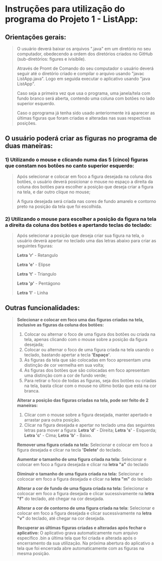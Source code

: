 # Instruções para utilização do programa do Projeto 1 - ListApp:

## Orientações gerais:

>O usuário deverá baixar os arquivos ".java" em um diretório no seu computador, obedecendo a ordem dos diretórios criados no GitHub (sub-diretórios: figures e ivisibile).
>
>Através de Promt de Comando do seu computador o usuário deverá seguir até o diretório criado e compilar o arquivo usando "javac ListApp.java". Logo em seguida executar o aplicativo usando "java ListApp". 
>
>Caso seja a primeira vez que usa o programa, uma janela/tela com fundo branco será aberta, contendo uma coluna com botões no lado superior esquerdo.
>
>Caso o pprograma já tenha sido usado anteriormente irá aparecer as últimas figuras que foram criadas e alteradas nas suas respectivas posições. 
>
>
## O usuário poderá criar as figuras no programa de duas maneiras:
>
### 1) Utilizando o mouse e clicando numa das 5 (cinco) figuras que constam nos botões no canto superior esquerdo:
> 
>Após selecionar e colocar em foco a figura desejada na coluna dos botões, o usuário deverá posicionar o mouse no espaço a direita da coluna dos botões para escolher a posição que deseja criar a figura na tela, e dar outro clique no mouse;
> 
>A figura desejada será criada nas cores de fundo amarelo e contorno preto na posição da tela que foi escolhida.

### 2) Utilizando o mouse para escolher a posição da figura na tela a direita da coluna dos botões e apertando teclas do teclado:
>
>Após selecionar a posição que deseja criar sua figura na tela, o usuário deverá apertar no teclado uma das letras abaixo para criar as seguintes figuras:
>
>**Letra 'r'** - Retangulo
>
>**Letra 'e'** - Elipse
>
>**Letra 't'** - Triangulo
>
>**Letra 'p'** - Pentágono
>
>**Letra 'l'** - Linha
>
>
>
## Outras funcionalidades:
>
>**Selecionar e colocar em foco uma das figuras criadas na tela, inclusive as figuras da coluna dos botões:**
>1) Colocar ou alternar o foco de uma figura dos botões ou criada na tela, apenas clicando com o mouse sobre a posição da figura desejada;
>2) Colocar ou alternar o foco de uma figura criada na tela usando o teclado, bastando apertar a tecla **'Espaço'**.
>3) As figuras da tela que são colocadas em foco apresentam uma distinção de cor vermelha em sua volta;
>4) As figuras dos botões que são colocadas em foco apresentam uma distinção com a cor de fundo verde;  
>5) Para retirar o foco de todas as figuras, seja dos botões ou criadas na tela, basta clicar com o mouse no último botão que está na cor branca. 
>
>
>**Alterar a posição das figuras criadas na tela, pode ser feito de 2 maneiras:**
>1) Clicar com o mouse sobre a figura desejada, manter apertado e arrastar para outra posição.
>2) Clicar na figura desejada e apertar no teclado uma das seguintes letras para mover a figura: 
>**Letra 'd'** - Direita; 
>**Letra 's'** - Esquerda; 
>**Letra 'c'** - Cima; 
>**Letra 'b'** - Baixo.
>
>
>**Remover uma figura criada na tela:** Selecionar e colocar em foco a figura desejada e clicar na tecla **'Delete'** do teclado.
>
>**Aumentar o tamanho de uma figura criada na tela:** Selecionar e colocar em foco a figura desejada e clicar na **letra "a"** do teclado
>
>**Diminuir o tamanho de uma figura criada na tela:** Selecionar e colcocar em foco a figura desejada e clicar na **letra "m"** do teclado
>
>**Alterar a cor de fundo de uma figura criada na tela:** Selecionar e colcocar em foco a figura desejada e clicar sucessivamente na **letra "f"** do teclado, até chegar na cor desejada. 
>
>**Alterar a cor de contorno de uma figura criada na tela:** Selecionar e colocar em foco a figura desejada e clicar sucessivamente na **letra "v"** do teclado, até chegar na cor desejada. 
>
>**Recuperar as últimas figuras criadas e alteradas após fechar o aplicativo:** O aplicativo grava automaticamente num arquivo específico .bin a última tela que foi criada e alterada após o encerramento da sua utilização. Na próxima abertura do aplicativo a tela que foi encerrada abre automaticamente com as figuras na mesma posição.




